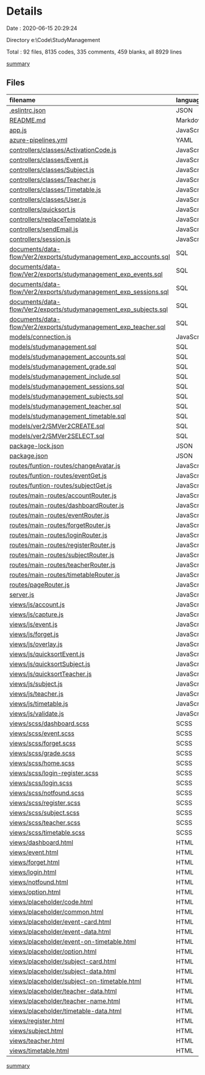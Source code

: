 # Details

Date : 2020-06-15 20:29:24

Directory e:\Code\StudyManagement

Total : 92 files,  8135 codes, 335 comments, 459 blanks, all 8929 lines

[summary](results.md)

## Files
| filename | language | code | comment | blank | total |
| :--- | :--- | ---: | ---: | ---: | ---: |
| [.eslintrc.json](/.eslintrc.json) | JSON | 34 | 0 | 0 | 34 |
| [README.md](/README.md) | Markdown | 26 | 0 | 8 | 34 |
| [app.js](/app.js) | JavaScript | 60 | 8 | 13 | 81 |
| [azure-pipelines.yml](/azure-pipelines.yml) | YAML | 56 | 8 | 13 | 77 |
| [controllers/classes/ActivationCode.js](/controllers/classes/ActivationCode.js) | JavaScript | 16 | 0 | 5 | 21 |
| [controllers/classes/Event.js](/controllers/classes/Event.js) | JavaScript | 59 | 0 | 5 | 64 |
| [controllers/classes/Subject.js](/controllers/classes/Subject.js) | JavaScript | 107 | 0 | 6 | 113 |
| [controllers/classes/Teacher.js](/controllers/classes/Teacher.js) | JavaScript | 17 | 0 | 3 | 20 |
| [controllers/classes/Timetable.js](/controllers/classes/Timetable.js) | JavaScript | 0 | 0 | 1 | 1 |
| [controllers/classes/User.js](/controllers/classes/User.js) | JavaScript | 47 | 0 | 3 | 50 |
| [controllers/quicksort.js](/controllers/quicksort.js) | JavaScript | 44 | 15 | 5 | 64 |
| [controllers/replaceTemplate.js](/controllers/replaceTemplate.js) | JavaScript | 31 | 0 | 3 | 34 |
| [controllers/sendEmail.js](/controllers/sendEmail.js) | JavaScript | 21 | 0 | 7 | 28 |
| [controllers/session.js](/controllers/session.js) | JavaScript | 20 | 0 | 2 | 22 |
| [documents/data-flow/Ver2/exports/studymanagement_exp_accounts.sql](/documents/data-flow/Ver2/exports/studymanagement_exp_accounts.sql) | SQL | 36 | 12 | 8 | 56 |
| [documents/data-flow/Ver2/exports/studymanagement_exp_events.sql](/documents/data-flow/Ver2/exports/studymanagement_exp_events.sql) | SQL | 37 | 12 | 8 | 57 |
| [documents/data-flow/Ver2/exports/studymanagement_exp_sessions.sql](/documents/data-flow/Ver2/exports/studymanagement_exp_sessions.sql) | SQL | 33 | 12 | 8 | 53 |
| [documents/data-flow/Ver2/exports/studymanagement_exp_subjects.sql](/documents/data-flow/Ver2/exports/studymanagement_exp_subjects.sql) | SQL | 44 | 12 | 8 | 64 |
| [documents/data-flow/Ver2/exports/studymanagement_exp_teacher.sql](/documents/data-flow/Ver2/exports/studymanagement_exp_teacher.sql) | SQL | 34 | 12 | 8 | 54 |
| [models/connection.js](/models/connection.js) | JavaScript | 13 | 0 | 4 | 17 |
| [models/studymanagement.sql](/models/studymanagement.sql) | SQL | 103 | 10 | 6 | 119 |
| [models/studymanagement_accounts.sql](/models/studymanagement_accounts.sql) | SQL | 36 | 12 | 8 | 56 |
| [models/studymanagement_grade.sql](/models/studymanagement_grade.sql) | SQL | 32 | 12 | 8 | 52 |
| [models/studymanagement_include.sql](/models/studymanagement_include.sql) | SQL | 33 | 12 | 8 | 53 |
| [models/studymanagement_sessions.sql](/models/studymanagement_sessions.sql) | SQL | 33 | 12 | 8 | 53 |
| [models/studymanagement_subjects.sql](/models/studymanagement_subjects.sql) | SQL | 40 | 12 | 8 | 60 |
| [models/studymanagement_teacher.sql](/models/studymanagement_teacher.sql) | SQL | 34 | 12 | 8 | 54 |
| [models/studymanagement_timetable.sql](/models/studymanagement_timetable.sql) | SQL | 35 | 12 | 8 | 55 |
| [models/ver2/SMVer2CREATE.sql](/models/ver2/SMVer2CREATE.sql) | SQL | 48 | 15 | 9 | 72 |
| [models/ver2/SMVer2SELECT.sql](/models/ver2/SMVer2SELECT.sql) | SQL | 51 | 8 | 12 | 71 |
| [package-lock.json](/package-lock.json) | JSON | 3,049 | 0 | 1 | 3,050 |
| [package.json](/package.json) | JSON | 46 | 0 | 1 | 47 |
| [routes/funtion-routes/changeAvatar.js](/routes/funtion-routes/changeAvatar.js) | JavaScript | 33 | 0 | 3 | 36 |
| [routes/funtion-routes/eventGet.js](/routes/funtion-routes/eventGet.js) | JavaScript | 21 | 0 | 2 | 23 |
| [routes/funtion-routes/subjectGet.js](/routes/funtion-routes/subjectGet.js) | JavaScript | 28 | 0 | 2 | 30 |
| [routes/main-routes/accountRouter.js](/routes/main-routes/accountRouter.js) | JavaScript | 28 | 0 | 3 | 31 |
| [routes/main-routes/dashboardRouter.js](/routes/main-routes/dashboardRouter.js) | JavaScript | 31 | 2 | 3 | 36 |
| [routes/main-routes/eventRouter.js](/routes/main-routes/eventRouter.js) | JavaScript | 180 | 1 | 9 | 190 |
| [routes/main-routes/forgetRouter.js](/routes/main-routes/forgetRouter.js) | JavaScript | 41 | 2 | 3 | 46 |
| [routes/main-routes/loginRouter.js](/routes/main-routes/loginRouter.js) | JavaScript | 42 | 2 | 3 | 47 |
| [routes/main-routes/registerRouter.js](/routes/main-routes/registerRouter.js) | JavaScript | 30 | 0 | 3 | 33 |
| [routes/main-routes/subjectRouter.js](/routes/main-routes/subjectRouter.js) | JavaScript | 217 | 3 | 7 | 227 |
| [routes/main-routes/teacherRouter.js](/routes/main-routes/teacherRouter.js) | JavaScript | 118 | 3 | 5 | 126 |
| [routes/main-routes/timetableRouter.js](/routes/main-routes/timetableRouter.js) | JavaScript | 92 | 0 | 5 | 97 |
| [routes/pageRouter.js](/routes/pageRouter.js) | JavaScript | 37 | 7 | 11 | 55 |
| [server.js](/server.js) | JavaScript | 6 | 0 | 1 | 7 |
| [views/js/account.js](/views/js/account.js) | JavaScript | 79 | 1 | 5 | 85 |
| [views/js/capture.js](/views/js/capture.js) | JavaScript | 0 | 1 | 1 | 2 |
| [views/js/event.js](/views/js/event.js) | JavaScript | 131 | 21 | 11 | 163 |
| [views/js/forget.js](/views/js/forget.js) | JavaScript | 81 | 1 | 3 | 85 |
| [views/js/overlay.js](/views/js/overlay.js) | JavaScript | 18 | 0 | 6 | 24 |
| [views/js/quicksortEvent.js](/views/js/quicksortEvent.js) | JavaScript | 136 | 1 | 12 | 149 |
| [views/js/quicksortSubject.js](/views/js/quicksortSubject.js) | JavaScript | 178 | 7 | 11 | 196 |
| [views/js/quicksortTeacher.js](/views/js/quicksortTeacher.js) | JavaScript | 73 | 0 | 7 | 80 |
| [views/js/subject.js](/views/js/subject.js) | JavaScript | 211 | 25 | 17 | 253 |
| [views/js/teacher.js](/views/js/teacher.js) | JavaScript | 97 | 1 | 9 | 107 |
| [views/js/timetable.js](/views/js/timetable.js) | JavaScript | 138 | 39 | 6 | 183 |
| [views/js/validate.js](/views/js/validate.js) | JavaScript | 31 | 0 | 3 | 34 |
| [views/scss/dashboard.scss](/views/scss/dashboard.scss) | SCSS | 162 | 0 | 8 | 170 |
| [views/scss/event.scss](/views/scss/event.scss) | SCSS | 139 | 0 | 8 | 147 |
| [views/scss/forget.scss](/views/scss/forget.scss) | SCSS | 63 | 0 | 3 | 66 |
| [views/scss/grade.scss](/views/scss/grade.scss) | SCSS | 87 | 0 | 2 | 89 |
| [views/scss/home.scss](/views/scss/home.scss) | SCSS | 65 | 2 | 2 | 69 |
| [views/scss/login-register.scss](/views/scss/login-register.scss) | SCSS | 41 | 0 | 4 | 45 |
| [views/scss/login.scss](/views/scss/login.scss) | SCSS | 54 | 0 | 3 | 57 |
| [views/scss/notfound.scss](/views/scss/notfound.scss) | SCSS | 48 | 0 | 4 | 52 |
| [views/scss/register.scss](/views/scss/register.scss) | SCSS | 74 | 0 | 2 | 76 |
| [views/scss/subject.scss](/views/scss/subject.scss) | SCSS | 153 | 1 | 9 | 163 |
| [views/scss/teacher.scss](/views/scss/teacher.scss) | SCSS | 142 | 0 | 5 | 147 |
| [views/scss/timetable.scss](/views/scss/timetable.scss) | SCSS | 22 | 1 | 4 | 27 |
| [views/dashboard.html](/views/dashboard.html) | HTML | 59 | 0 | 4 | 63 |
| [views/event.html](/views/event.html) | HTML | 141 | 1 | 4 | 146 |
| [views/forget.html](/views/forget.html) | HTML | 41 | 0 | 4 | 45 |
| [views/login.html](/views/login.html) | HTML | 41 | 0 | 3 | 44 |
| [views/notfound.html](/views/notfound.html) | HTML | 19 | 0 | 3 | 22 |
| [views/option.html](/views/option.html) | HTML | 0 | 0 | 1 | 1 |
| [views/placeholder/code.html](/views/placeholder/code.html) | HTML | 27 | 0 | 3 | 30 |
| [views/placeholder/common.html](/views/placeholder/common.html) | HTML | 0 | 0 | 1 | 1 |
| [views/placeholder/event-card.html](/views/placeholder/event-card.html) | HTML | 8 | 0 | 0 | 8 |
| [views/placeholder/event-data.html](/views/placeholder/event-data.html) | HTML | 0 | 0 | 1 | 1 |
| [views/placeholder/event-on-timetable.html](/views/placeholder/event-on-timetable.html) | HTML | 0 | 0 | 1 | 1 |
| [views/placeholder/option.html](/views/placeholder/option.html) | HTML | 0 | 0 | 1 | 1 |
| [views/placeholder/subject-card.html](/views/placeholder/subject-card.html) | HTML | 10 | 0 | 0 | 10 |
| [views/placeholder/subject-data.html](/views/placeholder/subject-data.html) | HTML | 0 | 0 | 1 | 1 |
| [views/placeholder/subject-on-timetable.html](/views/placeholder/subject-on-timetable.html) | HTML | 0 | 0 | 1 | 1 |
| [views/placeholder/teacher-data.html](/views/placeholder/teacher-data.html) | HTML | 0 | 0 | 1 | 1 |
| [views/placeholder/teacher-name.html](/views/placeholder/teacher-name.html) | HTML | 0 | 0 | 1 | 1 |
| [views/placeholder/timetable-data.html](/views/placeholder/timetable-data.html) | HTML | 0 | 0 | 1 | 1 |
| [views/register.html](/views/register.html) | HTML | 63 | 0 | 3 | 66 |
| [views/subject.html](/views/subject.html) | HTML | 177 | 4 | 6 | 187 |
| [views/teacher.html](/views/teacher.html) | HTML | 109 | 1 | 6 | 116 |
| [views/timetable.html](/views/timetable.html) | HTML | 38 | 0 | 5 | 43 |

[summary](results.md)